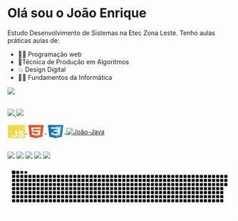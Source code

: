 

<h1>Olá sou o João Enrique</h1>
Estudo Desenvolvimento de Sistemas na Etec Zona Leste. Tenho aulas práticas aulas de:

- 👨‍💻 Programação web
- 🤖Técnica de Produção em Algoritmos
- 💥 Design Digital
- 🐱‍💻 Fundamentos da Informática
<img height="170em" src="https://user-images.githubusercontent.com/87030375/138008978-8857d41f-074f-4816-bf41-2178ae9c2327.png"/>
 
 ##
 
 

  <a href="https://www.linkedin.com/in/joãoenrique">
    <img height="180em" src="https://github-readme-stats.vercel.app/api?username=JoaoEnrique&show_icons=true&theme=highcontrast"/>
    <img height="180em" src="https://github-readme-stats.vercel.app/api/top-langs/?username=JoaoEnrique&layout=compact&theme=highcontrast"/>
 </a>
 
 <div style="display: inline_block"><br>
  <a href="https://www.linkedin.com/in/joãoenrique">
    <img align="center" alt="João-Js" height="30" width="40" src="https://raw.githubusercontent.com/devicons/devicon/master/icons/javascript/javascript-plain.svg">
    <img align="center" alt="João-HTML" height="30" width="40" src="https://raw.githubusercontent.com/devicons/devicon/master/icons/html5/html5-original.svg">
    <img align="center" alt="João-CSS" height="30" width="40" src="https://raw.githubusercontent.com/devicons/devicon/master/icons/css3/css3-original.svg">
    <img align="center" alt="João-Java" height="30" width="40" src="https://cdn.jsdelivr.net/gh/devicons/devicon/icons/java/java-original.svg">
  </a>
</div>
 
 ##
 <div> 
  <a href="https://www.instagram.com/joao.enriquesantosalves/" target="_blank"><img src="https://img.shields.io/badge/-Instagram-%23E4405F?style=for-the-badge&logo=instagram&logoColor=white" target="_blank"></a>
  <a href = "mailto:contatojebsantosalves@gmail.com"><img src="https://img.shields.io/badge/-Gmail-%23333?style=for-the-badge&logo=gmail&logoColor=white" target="_blank"></a>
  <a href="https://www.linkedin.com/in/joãoenrique" target="_blank"><img src="https://img.shields.io/badge/-LinkedIn-%230077B5?style=for-the-badge&logo=linkedin&logoColor=white" target="_blank"></a> 
  <a href="https://discord.gg/6cqN5V69" target="_blank"><img src="https://img.shields.io/badge/GitHub-100000?style=for-the-badge&logo=github&logoColor=white" target="_blank"></a> 
  <a href="" target="_blank"><img src="https://img.shields.io/badge/Discord-7289DA?style=for-the-badge&logo=discord&logoColor=white" target="_blank"></a>
  
  ![Snake animation](https://github.com/JoaoEnrique/JoaoEnrique/blob/output/github-contribution-grid-snake.svg)
 	
</div>
